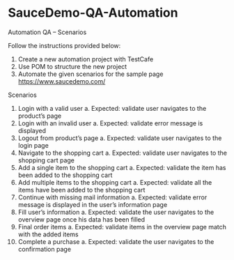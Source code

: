 # SauceDemo-QA-Automation
Automation QA – Scenarios

Follow the instructions provided below:

1.	Create a new automation project with TestCafe
2.	Use POM to structure the new project
3.	Automate the given scenarios for the sample page https://www.saucedemo.com/

Scenarios
1.	Login with a valid user
a.	Expected: validate user navigates to the product’s page
2.	Login with an invalid user
a.	Expected: validate error message is displayed
3.	Logout from product’s page
a.	Expected: validate user navigates to the login page
4.	Navigate to the shopping cart
a.	Expected: validate user navigates to the shopping cart page
5.	Add a single item to the shopping cart
a.	Expected: validate the item has been added to the shopping cart
6.	Add multiple items to the shopping cart
a.	Expected: validate all the items have been added to the shopping cart
7.	Continue with missing mail information
a.	Expected: validate error message is displayed in the user’s information page
8.	Fill user’s information
a.	Expected: validate the user navigates to the overview page once his data has been filled
9.	Final order items
a.	Expected: validate items in the overview page match with the added items
10.	Complete a purchase
a.	Expected: validate the user navigates to the confirmation page



